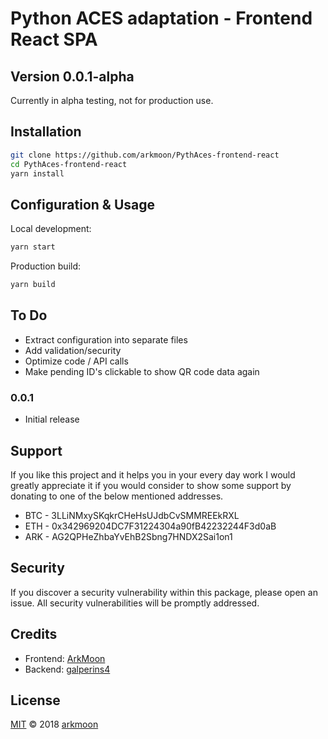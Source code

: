 # Python ACES adaptation - Frontend React SPA

## Version 0.0.1-alpha

Currently in alpha testing, not for production use.

## Installation

```sh
git clone https://github.com/arkmoon/PythAces-frontend-react
cd PythAces-frontend-react
yarn install
```
## Configuration & Usage

Local development:
```sh
yarn start
```

Production build:
```sh
yarn build
```

## To Do
- Extract configuration into separate files
- Add validation/security
- Optimize code / API calls
- Make pending ID's clickable to show QR code data again

### 0.0.1
- Initial release

## Support

If you like this project and it helps you in your every day work I would greatly appreciate it if you would consider to show some support by donating to one of the below mentioned addresses.

- BTC - 3LLiNMxySKqkrCHeHsUJdbCvSMMREEkRXL
- ETH - 0x342969204DC7F31224304a90fB42232244F3d0aB
- ARK - AG2QPHeZhbaYvEhB2Sbng7HNDX2Sai1on1

## Security

If you discover a security vulnerability within this package, please open an issue. All security vulnerabilities will be promptly addressed.

## Credits

- Frontend: [ArkMoon](https://github.com/arkmoon)
- Backend: [galperins4](https://github.com/galperins4)

## License

[MIT](LICENSE) © 2018 [arkmoon](https://github.com/arkmoon)
